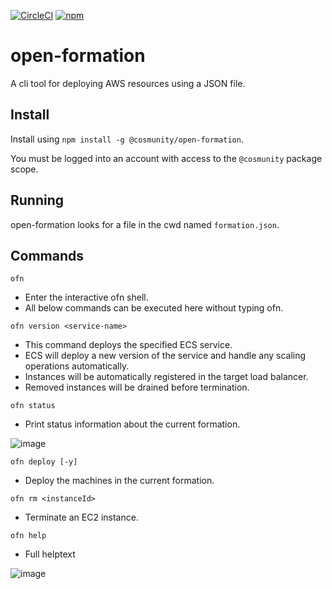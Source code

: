 [![CircleCI](https://circleci.com/gh/eventology/open-formation.svg?style=shield)](https://circleci.com/gh/eventology/open-formation)
[![npm](https://img.shields.io/npm/v/@cosmunity/open-formation.svg)](https://www.npmjs.com/package/@cosmunity/open-formation)

# open-formation
A cli tool for deploying AWS resources using a JSON file.


## Install
Install using `npm install -g @cosmunity/open-formation`. 

You must be logged into an account with access to the `@cosmunity` package scope.

## Running
open-formation looks for a file in the cwd named `formation.json`.

## Commands

`ofn`
- Enter the interactive ofn shell.
- All below commands can be executed here without typing ofn.

`ofn version <service-name>`
- This command deploys the specified ECS service.
- ECS will deploy a new version of the service and handle any scaling operations automatically.
- Instances will be automatically registered in the target load balancer.
- Removed instances will be drained before termination.

`ofn status`
- Print status information about the current formation.

![image](https://user-images.githubusercontent.com/631020/42429341-0e60103e-82fe-11e8-8708-d4c8a957129b.png)

`ofn deploy [-y]`
- Deploy the machines in the current formation.

`ofn rm <instanceId>`
- Terminate an EC2 instance.

`ofn help`
- Full helptext

![image](https://user-images.githubusercontent.com/631020/42429355-1f0a5a8e-82fe-11e8-9031-91dcb616d11d.png)
